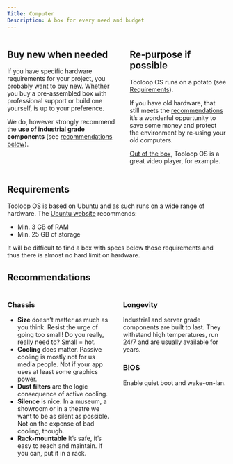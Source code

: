 ```yaml
---
Title: Computer
Description: A box for every need and budget
---
```




<div class="columns">
    <div class="column is-6 is-flex">
        <div class="box p-6">
            <h2 class="title is-size-5 is-flex is-align-items-baseline">
                <i class="fa fa-shopping-cart has-text-primary mr-3"></i>
                <span>Buy new when needed</span>
            </h2>
            <p>If you have specific hardware requirements for your project, you probably want to buy new. Whether you buy a pre-assembled box with professional support or build one yourself, is up to your preference.</p>
            <p>We do, however strongly recommend the <strong>use of industrial grade components</strong> (see <a href="#Recommendations">recommendations below</a>).
        </div>
    </div>
    <div class="column is-6 is-flex">
        <div class="box p-6">
            <h2 class="title is-size-5 is-flex is-align-items-baseline">
                <i class="fa fa-wrench has-text-primary mr-3"></i>
                <span>Re-purpose if possible</span>
            </h2>
            <p>Tooloop OS runs on a potato (see <a href="#Requirements">Requirements</a>).</p>
            <p>If you have old hardware, that still meets the <a href="#Recommendations">recommendations</a> it’s a wonderful oppurtunity to save some money and protect the environment by re-using your old computers.</p>
            <p><a href="/Apps/Bundled%20Apps">Out of the box</a>, Tooloop OS is a great video player, for example.<p>
        </div>
    </div>
</div>


<a name="Requirements"></a>
## Requirements

Tooloop OS is based on Ubuntu and as such runs on a wide range of hardware.
The [Ubuntu website](https://ubuntu.com/server/docs/system-requirements) recommends:

- Min. 3 GB of RAM
- Min. 25 GB of storage

It will be difficult to find a box with specs below those requirements and thus 
there is almost no hard limit on hardware.



<a name="Recommendations"></a>
## Recommendations

<div class="columns">
    <div class="column">
        <h3><span class="icon"><i class="fas fa-clipboard-check has-text-primary"></i></span> Chassis</h3>
        <ul>
            <li><strong>Size</strong> doesn’t matter as much as you think. Resist the urge of going too small! Do you really, really need to? Small = hot.</li>
            <li><strong>Cooling</strong> does matter. Passive cooling is mostly not for us media people. Not if your app uses at least some graphics power.</li>
            <li><strong>Dust filters</strong> are the logic consequence of active cooling.</li>
            <li><strong>Silence</strong> is nice. In a museum, a showroom or in a theatre we want to be as silent as possible. Not on the expense of bad cooling, though.</li>
            <li><strong>Rack-mountable</strong> It’s safe, it’s easy to reach and maintain. If you can, put it in a rack.</li>
        </ul>
    </div>
    <div class="column">
        <h3><span class="icon"><i class="fas fa-clipboard-check has-text-primary"></i></span> Longevity</h3>
        <p>Industrial and server grade components are built to last. They withstand high temperatures, run 24/7 and are usually available for years.</p>
        <h3><span class="icon"><i class="fas fa-clipboard-check has-text-primary"></i></span> BIOS</h3>
        <p>Enable quiet boot and wake-on-lan.</p>
    </div>
</div>
